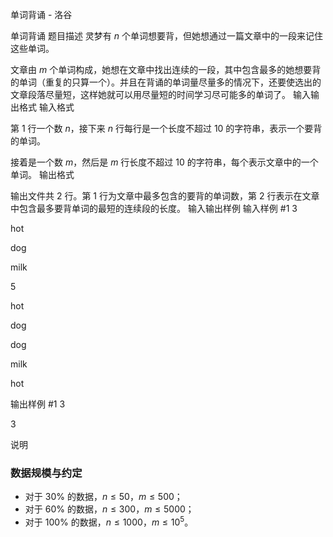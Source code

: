 



单词背诵 - 洛谷














单词背诵
题目描述
灵梦有 $n$ 个单词想要背，但她想通过一篇文章中的一段来记住这些单词。

文章由 $m$ 个单词构成，她想在文章中找出连续的一段，其中包含最多的她想要背的单词（重复的只算一个）。并且在背诵的单词量尽量多的情况下，还要使选出的文章段落尽量短，这样她就可以用尽量短的时间学习尽可能多的单词了。
输入输出格式
输入格式

第 $1$ 行一个数 $n$，接下来 $n$ 行每行是一个长度不超过 $10$ 的字符串，表示一个要背的单词。

接着是一个数 $m$，然后是 $m$ 行长度不超过 $10$ 的字符串，每个表示文章中的一个单词。
输出格式

输出文件共 $2$ 行。第 $1$ 行为文章中最多包含的要背的单词数，第 $2$ 行表示在文章中包含最多要背单词的最短的连续段的长度。
输入输出样例
输入样例 #1
3
hot
dog
milk
5
hot
dog
dog
milk
hot

输出样例 #1
3
3

说明
### 数据规模与约定

- 对于 $30\%$ 的数据，$n \le 50$，$m \le 500$；
- 对于 $60\%$ 的数据，$n \le 300$，$m \le 5000$；
- 对于 $100\%$ 的数据，$n \le 1000$，$m \le 10^5$。






